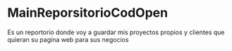 # MainReporsitorioCodOpen
Es un reportorio donde voy a guardar mis proyectos propios y clientes que quieran su pagina web para sus negocios
